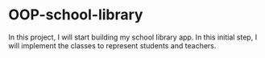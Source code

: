 # OOP-school-library
In this project, I will start building my school library app. In this initial step, I will implement the classes to represent students and teachers.
